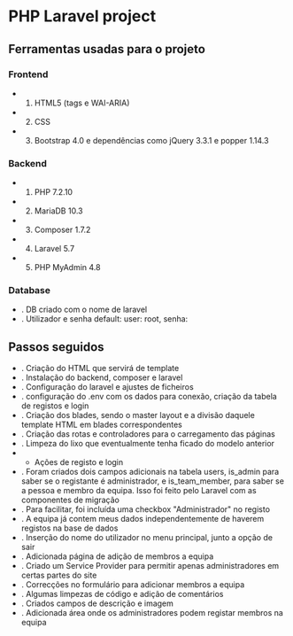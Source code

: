 # PHP Laravel project

## Ferramentas usadas para o projeto

### Frontend
* 1. HTML5 (tags e WAI-ARIA)
* 2. CSS
* 3. Bootstrap 4.0 e dependências como jQuery 3.3.1 e popper 1.14.3

### Backend
* 1. PHP 7.2.10
* 2. MariaDB 10.3
* 3. Composer 1.7.2
* 4. Laravel 5.7
* 5. PHP MyAdmin 4.8

### Database
* . DB criado com o nome de laravel
* . Utilizador e senha default: user: root, senha:

## Passos seguidos
* . Criação do HTML que servirá de template
* . Instalação do backend, composer e laravel
* . Configuração do laravel e ajustes de ficheiros
* . configuração do .env com os dados para conexão, criação da tabela de registos e login
* . Criação dos blades, sendo o master layout e a divisão daquele template HTML em blades correspondentes
* . Criação das rotas e controladores para o carregamento das páginas
* . Limpeza do lixo que eventualmente tenha ficado do modelo anterior
* - Ações de registo e login
* . Foram criados dois campos adicionais na tabela users, is_admin para saber se o registante é administrador, e is_team_member, para saber se a pessoa e membro da equipa. Isso foi feito pelo Laravel com as componentes de migração
* . Para facilitar, foi incluída uma checkbox "Administrador" no registo
* . A equipa já contem meus dados independentemente de haverem registos na base de dados
* . Inserção do nome do utilizador no menu principal, junto a opção de sair
* . Adicionada página de adição de membros a equipa
* . Criado um Service Provider para permitir apenas administradores em certas partes do site
* . Correcções no formulário para adicionar membros a equipa
* . Algumas limpezas de código e adição de comentários
* . Criados campos de descrição e imagem
* . Adicionada área onde os administradores podem registar membros na equipa